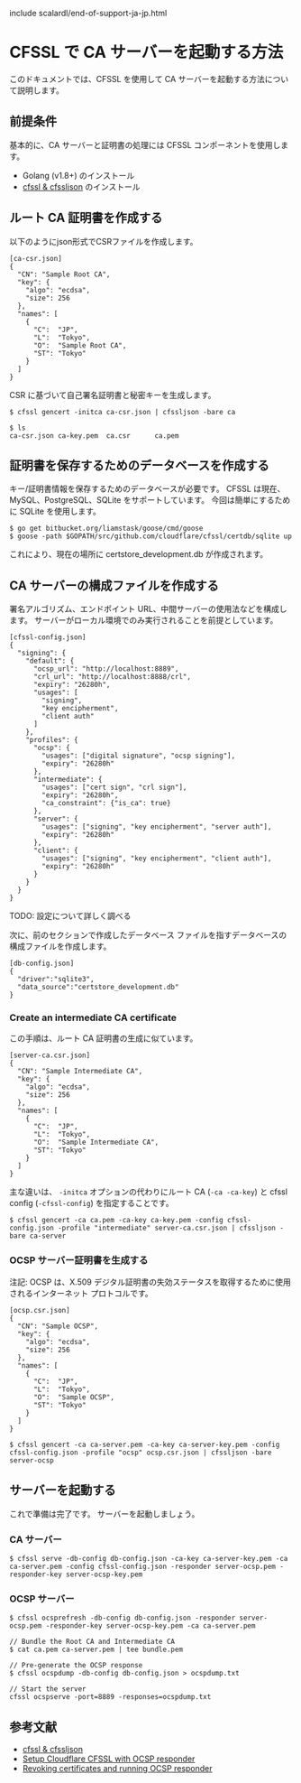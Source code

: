 include scalardl/end-of-support-ja-jp.html

# CFSSL で CA サーバーを起動する方法

このドキュメントでは、CFSSL を使用して CA サーバーを起動する方法について説明します。

## 前提条件

基本的に、CA サーバーと証明書の処理には CFSSL コンポーネントを使用します。

- Golang (v1.8+) のインストール
- [cfssl & cfssljson](https://github.com/cloudflare/cfssl) のインストール

## ルート CA 証明書を作成する

以下のようにjson形式でCSRファイルを作成します。

```
[ca-csr.json]
{
  "CN": "Sample Root CA",
  "key": {
    "algo": "ecdsa",
    "size": 256
  },
  "names": [
    {
      "C":  "JP",
      "L":  "Tokyo",
      "O":  "Sample Root CA",
      "ST": "Tokyo"
    }
  ]
}
```

CSR に基づいて自己署名証明書と秘密キーを生成します。

```
$ cfssl gencert -initca ca-csr.json | cfssljson -bare ca

$ ls
ca-csr.json ca-key.pem  ca.csr      ca.pem
```

## 証明書を保存するためのデータベースを作成する

キー/証明書情報を保存するためのデータベースが必要です。
CFSSL は現在、MySQL、PostgreSQL、SQLite をサポートしています。
今回は簡単にするために SQLite を使用します。

```
$ go get bitbucket.org/liamstask/goose/cmd/goose   
$ goose -path $GOPATH/src/github.com/cloudflare/cfssl/certdb/sqlite up
``` 

これにより、現在の場所に certstore_development.db が作成されます。

## CA サーバーの構成ファイルを作成する

署名アルゴリズム、エンドポイント URL、中間サーバーの使用法などを構成します。
サーバーがローカル環境でのみ実行されることを前提としています。

```
[cfssl-config.json]
{
  "signing": {
    "default": {
      "ocsp_url": "http://localhost:8889",
      "crl_url": "http://localhost:8888/crl",
      "expiry": "26280h",
      "usages": [
        "signing",
        "key encipherment",
        "client auth"
      ]
    },
    "profiles": {
      "ocsp": {
        "usages": ["digital signature", "ocsp signing"],
        "expiry": "26280h"
      },
      "intermediate": {
        "usages": ["cert sign", "crl sign"],
        "expiry": "26280h",
        "ca_constraint": {"is_ca": true}
      },
      "server": {
        "usages": ["signing", "key encipherment", "server auth"],
        "expiry": "26280h"
      },
      "client": {
        "usages": ["signing", "key encipherment", "client auth"],
        "expiry": "26280h"
      }
    }
  }
}
```

TODO: 設定について詳しく調べる

次に、前のセクションで作成したデータベース ファイルを指すデータベースの構成ファイルを作成します。

```
[db-config.json]
{
  "driver":"sqlite3",
  "data_source":"certstore_development.db"
}
```

### Create an intermediate CA certificate

この手順は、ルート CA 証明書の生成に似ています。

```
[server-ca.csr.json]
{
  "CN": "Sample Intermediate CA",
  "key": {
    "algo": "ecdsa",
    "size": 256
  },
  "names": [
    {
      "C":  "JP",
      "L":  "Tokyo",
      "O":  "Sample Intermediate CA",
      "ST": "Tokyo"
    }
  ]
}
```

主な違いは、 `-initca` オプションの代わりにルート CA (`-ca -ca-key`) と cfssl config (`-cfssl-config`) を指定することです。

```
$ cfssl gencert -ca ca.pem -ca-key ca-key.pem -config cfssl-config.json -profile "intermediate" server-ca.csr.json | cfssljson -bare ca-server
```

### OCSP サーバー証明書を生成する

注記: OCSP は、X.509 デジタル証明書の失効ステータスを取得するために使用されるインターネット プロトコルです。

```
[ocsp.csr.json]
{
  "CN": "Sample OCSP",
  "key": {
    "algo": "ecdsa",
    "size": 256
  },
  "names": [
    {
      "C":  "JP",
      "L":  "Tokyo",
      "O":  "Sample OCSP",
      "ST": "Tokyo"
    }
  ]
}
```

```
$ cfssl gencert -ca ca-server.pem -ca-key ca-server-key.pem -config cfssl-config.json -profile "ocsp" ocsp.csr.json | cfssljson -bare server-ocsp
```

## サーバーを起動する

これで準備は完了です。 サーバーを起動しましょう。

### CA サーバー

```
$ cfssl serve -db-config db-config.json -ca-key ca-server-key.pem -ca ca-server.pem -config cfssl-config.json -responder server-ocsp.pem -responder-key server-ocsp-key.pem
```

### OCSP サーバー

```
$ cfssl ocsprefresh -db-config db-config.json -responder server-ocsp.pem -responder-key server-ocsp-key.pem -ca ca-server.pem

// Bundle the Root CA and Intermediate CA
$ cat ca.pem ca-server.pem | tee bundle.pem

// Pre-generate the OCSP response
$ cfssl ocspdump -db-config db-config.json > ocspdump.txt

// Start the server
cfssl ocspserve -port=8889 -responses=ocspdump.txt
```

## 参考文献

- [cfssl & cfssljson](https://github.com/cloudflare/cfssl)
- [Setup Cloudflare CFSSL with OCSP responder](https://medium.com/@vrmvrm/setup-cloudflare-cfssl-with-ocsp-responder-aba44b4134e6)
- [Revoking certificates and running OCSP responder](https://propellered.com/2017/11/19/cfssl_revoking_certs_ocsp_reponder/)
